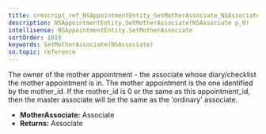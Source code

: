 ```yaml
---
title: crmscript_ref_NSAppointmentEntity_SetMotherAssociate_NSAssociate_p_0
description: NSAppointmentEntity.SetMotherAssociate(NSAssociate p_0)
intellisense: NSAppointmentEntity.SetMotherAssociate
sortOrder: 1015
keywords: SetMotherAssociate(NSAssociate)
so.topic: reference
---
```



The owner of the mother appointment - the associate whose diary/checklist the mother appointment is in.  The mother appointment is the one identified by the mother\_id. If the mother\_id is 0 or the same as this appointment\_id, then the master associate will be the same as the 'ordinary' associate.



* **MotherAssociate:** Associate
* **Returns:** Associate



